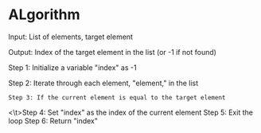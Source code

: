 # ALgorithm

Input: List of elements, target element

Output: Index of the target element in the list (or -1 if not found)

Step 1: Initialize a variable "index" as -1

Step 2: Iterate through each element, "element," in the list

    Step 3: If the current element is equal to the target element

<\t>Step 4: Set "index" as the index of the current element
        Step 5: Exit the loop
Step 6: Return "index"
